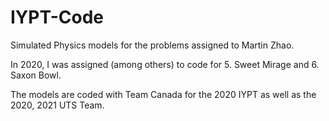 # IYPT-Code
Simulated Physics models for the problems assigned to Martin Zhao.

In 2020, I was assigned (among others) to code for 5. Sweet Mirage and 6. Saxon Bowl.

The models are coded with Team Canada for the 2020 IYPT as well as the 2020, 2021 UTS Team. 
